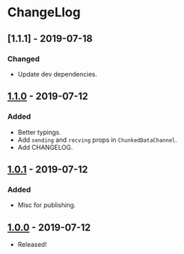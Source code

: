 # ChangeLlog

## [1.1.1] - 2019-07-18

### Changed

- Update dev dependencies.

## [1.1.0] - 2019-07-12

### Added

- Better typings.
- Add `sending` and `recving` props in `ChunkedDataChannel`.
- Add CHANGELOG.

## [1.0.1] - 2019-07-12

### Added

- Misc for publishing.

## [1.0.0] - 2019-07-12

- Released!

[1.1.0]: https://github.com/leader22/enhanced-datachannel/releases/tag/v1.1.0
[1.0.1]: https://github.com/leader22/enhanced-datachannel/releases/tag/v1.0.1
[1.0.0]: https://github.com/leader22/enhanced-datachannel/releases/tag/v1.0.0
